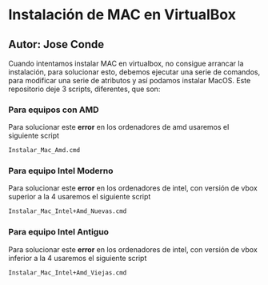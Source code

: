 # Instalación de MAC en VirtualBox
## Autor: Jose Conde 

Cuando intentamos instalar MAC en virtualbox, no consigue arrancar la instalación, para solucionar esto, debemos ejecutar una serie de comandos, para modificar
una serie de atributos y así podamos instalar MacOS. Este repositorio deje 3 scripts, diferentes, que son: 

### Para equipos con AMD
Para solucionar este **error** en los ordenadores de amd usaremos el siguiente script
```cmd
Instalar_Mac_Amd.cmd
```

### Para equipo Intel Moderno
Para solucionar este **error** en los ordenadores de intel, con versión de vbox superior a la 4 usaremos el siguiente script
```cmd
Instalar_Mac_Intel+Amd_Nuevas.cmd
```
### Para equipo Intel Antiguo
Para solucionar este **error** en los ordenadores de intel, con versión de vbox inferior a la 4 usaremos el siguiente script
```cmd
Instalar_Mac_Intel+Amd_Viejas.cmd
```
